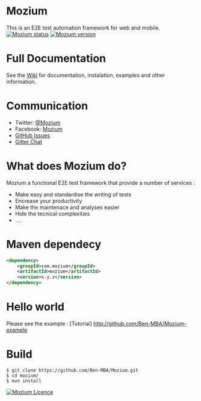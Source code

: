 # Mozium
This is an E2E test automation framework for web and mobile.
[![Mozium status](https://img.shields.io/badge/Mozium-Passed-blue.svg)](https://img.shields.io/badge/Mozium-Passed-blue.svg)
[![Mozium version](https://img.shields.io/badge/Mozium-v--1.0.3-green.svg)](https://img.shields.io/badge/Mozium-v--1.0.3-green.svg)



# Full Documentation
See the [Wiki](https://github.com/Ben-MBA/Mozium/wiki) for documentation, instalation, examples and other information.

# Communication

- Twitter: [@Mozium](http://twitter.com/Mozium)
- Facebook: [Mozium](http://facebook.com/page/Mozium)
- [GitHub Issues](https://github.com/Ben-MBA/Mozium/issues)
- [Gitter Chat](https://gitter.im/Mozium/Lobby)


# What does Mozium do?

Mozium a functional E2E test framework that provide a number of services :
* Make easy and standardise the writing of tests
* Encrease your productivity
* Make the maintenace and analyses easier
* Hide the tecnical complexities 
* ....
 
# Maven dependecy

```xml
<dependency>
    <groupId>com.mozium</groupId>
    <artifactId>mozium</artifactId>
    <version>x.y.z</version>
</dependency>
```

# Hello world

Please see the example : [Tutorial] http://github.com/Ben-MBA/Mozium-example


# Build
```
$ git clone https://github.com/Ben-MBA/Mozium.git
$ cd mozium/
$ mvn install
```

[![Mozium Licence](https://img.shields.io/badge/Licence-Private-blue.svg)](https://img.shields.io/badge/Licence-Private-blue.svg)


